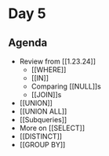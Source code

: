 # Day 5

## Agenda
- Review from [[1.23.24]]
	- [[WHERE]]
	- [[IN]]
	- Comparing [[NULL]]s
	- [[JOIN]]s
- [[UNION]]
- [[UNION ALL]]
- [[Subqueries]]
- More on [[SELECT]]
- [[DISTINCT]]
- [[GROUP BY]]